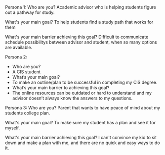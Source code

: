 Persona 1:
Who are you?
Academic advisor who is helping students figure out a pathway for study. 

What's your main goal?
To help students find a study path that works for them

What's your main barrier achieving this goal?
Difficult to communicate schedule possibilitys between advisor and student, when so many options are available. 


Persona 2:
* Who are you?
* A CIS student
* What’s your main goal?
* To make an outline/plan to be successful in completing my CIS degree.
* What’s your main barrier to achieving this goal?
* The online resources can be outdated or hard to understand and my advisor doesn’t always know the answers to my questions.


Persona 3:
Who are you?
Parent that wants to have peace of mind about my students college plan.

What's your main goal?
To make sure my student has a plan and see it for myself.

What's your main barrier achieving this goal?
I can't convince my kid to sit down and make a plan with me, and there are no quick and easy ways to do it. 
